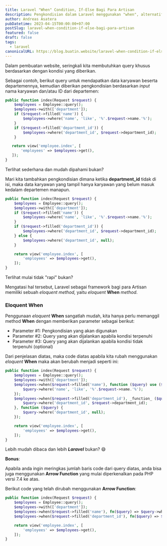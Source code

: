 ```yaml
---
title: Laravel "When" Condition, If-Else Bagi Para Artisan
description: Pengkondisian dalam Laravel menggunakan "when", alternatif if-else bagi para artisan
author: Andreas Asatera
pubDatetime: 2023-04-15T00:00:00+07:00
postSlug: laravel-when-condition-if-else-bagi-para-artisan
featured: false
draft: false
tags:
  - laravel
canonicalURL: https://blog.buatin.website/laravel-when-condition-if-else-bagi-para-artisan
---
```


Dalam pembuatan website, seringkali kita membutuhkan query khusus berdasarkan dengan kondisi yang diberikan.

Sebagai contoh, berikut query untuk mendapatkan data karyawan beserta departemennya, kemudian diberikan pengkondisian berdasarkan _input_ nama karyawan dan/atau ID dari departemen:

```php
public function index(Request $request) {
    $employees = Employee::query();
    $employees->with(['department']);
    if ($request->filled('name')) {
        $employees->where('name', 'like', '%'.$request->name.'%');
    }
    if ($request->filled('department_id')) {
        $employees->where('department_id', $request->department_id);
    }

   return view('employee.index', [
       'employees' => $employees->get(),
   ]);
}
```

Terlihat sederhana dan mudah dipahami bukan?

Mari kita tambahkan pengkondisian dimana ketika **department_id** tidak di isi, maka data karyawan yang tampil hanya karyawan yang belum masuk kedalam departemen manapun.

```php
public function index(Request $request) {
    $employees = Employee::query();
    $employees->with(['department']);
    if ($request->filled('name')) {
        $employees->where('name', 'like', '%'.$request->name.'%');
    }
    if ($request->filled('department_id')) {
        $employees->where('department_id', $request->department_id);
    } else {
        $employees->where('department_id', null);
    }

    return view('employee.index', [
        'employees' => $employees->get(),
    ]);
}
```

Terlihat mulai tidak "rapi" bukan?

Mengatasi hal tersebut, Laravel sebagai framework bagi para Artisan memiliki sebuah _eloquent_ _method,_ yaitu _eloquent_ **When** _method_.

### Eloquent When

Penggunaan _eloquent_ **When** sangatlah mudah, kita hanya perlu memanggil method **When** dengan memberikan parameter sebagai berikut:

- Parameter #1: Pengkondisian yang akan digunakan
- Parameter #2: Query yang akan dijalankan apabila kondisi terpenuhi
- Parameter #3: Query yang akan dijalankan apabila kondisi tidak terpenuhi (optional)

Dari penjelasan diatas, maka code diatas apabila kita rubah menggunakan _eloquent_ **When** maka akan berubah menjadi seperti ini:

```php
public function index(Request $request) {
    $employees = Employee::query();
    $employees->with(['department']);
    $employees->when($request->filled('name'), function ($query) use ($request) {
        $query->where('name', 'like', '%'.$request->name.'%');
    });
    $employees->when($request->filled('department_id'), _function_ ($query) use ($request) {
        $query->where('department_id', $request->department_id);
    }, function ($query) {
        $query->where('department_id', null);
    });

    return view('employee.index', [
        'employees' => $employees->get(),
    ]);
}
```

Lebih mudah dibaca dan lebih **_Laravel_** bukan? 😄

**Bonus**:

Apabila anda ingin meringkas jumlah baris code dari query diatas, anda bisa juga menggunakan **Arrow Function** yang mulai diperkenalkan pada PHP versi 7.4 ke atas.

Berikut code yang telah dirubah menggunakan **Arrow Function**:

```php
public function index(Request $request) {
    $employees = Employee::query();
    $employees->with(['department']);
    $employees->when($request->filled('name'), fn($query) => $query->where('name', 'like', '%'.$request->name.'%'));
    $employees->when($request->filled('department_id'), fn($query) => $query->where('department_id', $request->department_id), fn($query) => $query->where('department_id', null));

    return view('employee.index', [
        'employees' => $employees->get(),
    ]);
}
```
